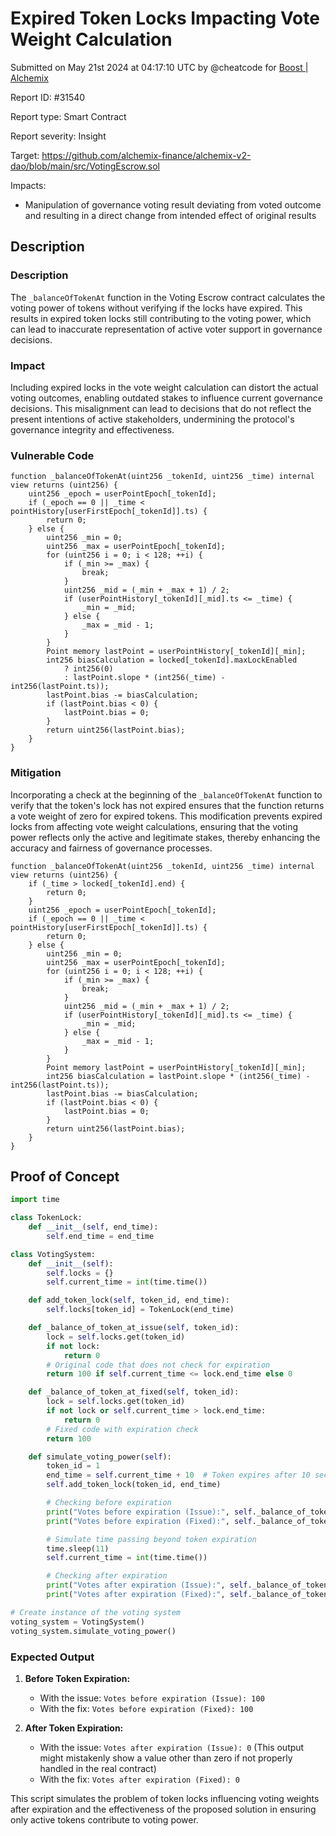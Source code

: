 
# Expired Token Locks Impacting Vote Weight Calculation

Submitted on May 21st 2024 at 04:17:10 UTC by @cheatcode for [Boost | Alchemix](https://immunefi.com/bounty/alchemix-boost/)

Report ID: #31540

Report type: Smart Contract

Report severity: Insight

Target: https://github.com/alchemix-finance/alchemix-v2-dao/blob/main/src/VotingEscrow.sol

Impacts:
- Manipulation of governance voting result deviating from voted outcome and resulting in a direct change from intended effect of original results

## Description
### Description
The `_balanceOfTokenAt` function in the Voting Escrow contract calculates the voting power of tokens without verifying if the locks have expired. This results in expired token locks still contributing to the voting power, which can lead to inaccurate representation of active voter support in governance decisions.

### Impact
Including expired locks in the vote weight calculation can distort the actual voting outcomes, enabling outdated stakes to influence current governance decisions. This misalignment can lead to decisions that do not reflect the present intentions of active stakeholders, undermining the protocol's governance integrity and effectiveness.

### Vulnerable Code
```solidity
function _balanceOfTokenAt(uint256 _tokenId, uint256 _time) internal view returns (uint256) {
    uint256 _epoch = userPointEpoch[_tokenId];
    if (_epoch == 0 || _time < pointHistory[userFirstEpoch[_tokenId]].ts) {
        return 0;
    } else {
        uint256 _min = 0;
        uint256 _max = userPointEpoch[_tokenId];
        for (uint256 i = 0; i < 128; ++i) {
            if (_min >= _max) {
                break;
            }
            uint256 _mid = (_min + _max + 1) / 2;
            if (userPointHistory[_tokenId][_mid].ts <= _time) {
                _min = _mid;
            } else {
                _max = _mid - 1;
            }
        }
        Point memory lastPoint = userPointHistory[_tokenId][_min];
        int256 biasCalculation = locked[_tokenId].maxLockEnabled
            ? int256(0)
            : lastPoint.slope * (int256(_time) - int256(lastPoint.ts));
        lastPoint.bias -= biasCalculation;
        if (lastPoint.bias < 0) {
            lastPoint.bias = 0;
        }
        return uint256(lastPoint.bias);
    }
}
```
### Mitigation 
Incorporating a check at the beginning of the `_balanceOfTokenAt` function to verify that the token's lock has not expired ensures that the function returns a vote weight of zero for expired tokens. This modification prevents expired locks from affecting vote weight calculations, ensuring that the voting power reflects only the active and legitimate stakes, thereby enhancing the accuracy and fairness of governance processes.

```solidity
function _balanceOfTokenAt(uint256 _tokenId, uint256 _time) internal view returns (uint256) {
    if (_time > locked[_tokenId].end) {
        return 0;
    }
    uint256 _epoch = userPointEpoch[_tokenId];
    if (_epoch == 0 || _time < pointHistory[userFirstEpoch[_tokenId]].ts) {
        return 0;
    } else {
        uint256 _min = 0;
        uint256 _max = userPointEpoch[_tokenId];
        for (uint256 i = 0; i < 128; ++i) {
            if (_min >= _max) {
                break;
            }
            uint256 _mid = (_min + _max + 1) / 2;
            if (userPointHistory[_tokenId][_mid].ts <= _time) {
                _min = _mid;
            } else {
                _max = _mid - 1;
            }
        }
        Point memory lastPoint = userPointHistory[_tokenId][_min];
        int256 biasCalculation = lastPoint.slope * (int256(_time) - int256(lastPoint.ts));
        lastPoint.bias -= biasCalculation;
        if (lastPoint.bias < 0) {
            lastPoint.bias = 0;
        }
        return uint256(lastPoint.bias);
    }
}
```



## Proof of Concept

```python
import time

class TokenLock:
    def __init__(self, end_time):
        self.end_time = end_time

class VotingSystem:
    def __init__(self):
        self.locks = {}
        self.current_time = int(time.time())

    def add_token_lock(self, token_id, end_time):
        self.locks[token_id] = TokenLock(end_time)

    def _balance_of_token_at_issue(self, token_id):
        lock = self.locks.get(token_id)
        if not lock:
            return 0
        # Original code that does not check for expiration
        return 100 if self.current_time <= lock.end_time else 0

    def _balance_of_token_at_fixed(self, token_id):
        lock = self.locks.get(token_id)
        if not lock or self.current_time > lock.end_time:
            return 0
        # Fixed code with expiration check
        return 100

    def simulate_voting_power(self):
        token_id = 1
        end_time = self.current_time + 10  # Token expires after 10 seconds
        self.add_token_lock(token_id, end_time)

        # Checking before expiration
        print("Votes before expiration (Issue):", self._balance_of_token_at_issue(token_id))
        print("Votes before expiration (Fixed):", self._balance_of_token_at_fixed(token_id))

        # Simulate time passing beyond token expiration
        time.sleep(11)
        self.current_time = int(time.time())

        # Checking after expiration
        print("Votes after expiration (Issue):", self._balance_of_token_at_issue(token_id))
        print("Votes after expiration (Fixed):", self._balance_of_token_at_fixed(token_id))

# Create instance of the voting system
voting_system = VotingSystem()
voting_system.simulate_voting_power()
```

### Expected Output

1. **Before Token Expiration:**
   - With the issue: `Votes before expiration (Issue): 100`
   - With the fix: `Votes before expiration (Fixed): 100`

2. **After Token Expiration:**
   - With the issue: `Votes after expiration (Issue): 0` (This output might mistakenly show a value other than zero if not properly handled in the real contract)
   - With the fix: `Votes after expiration (Fixed): 0`

This script simulates the problem of token locks influencing voting weights after expiration and the effectiveness of the proposed solution in ensuring only active tokens contribute to voting power.